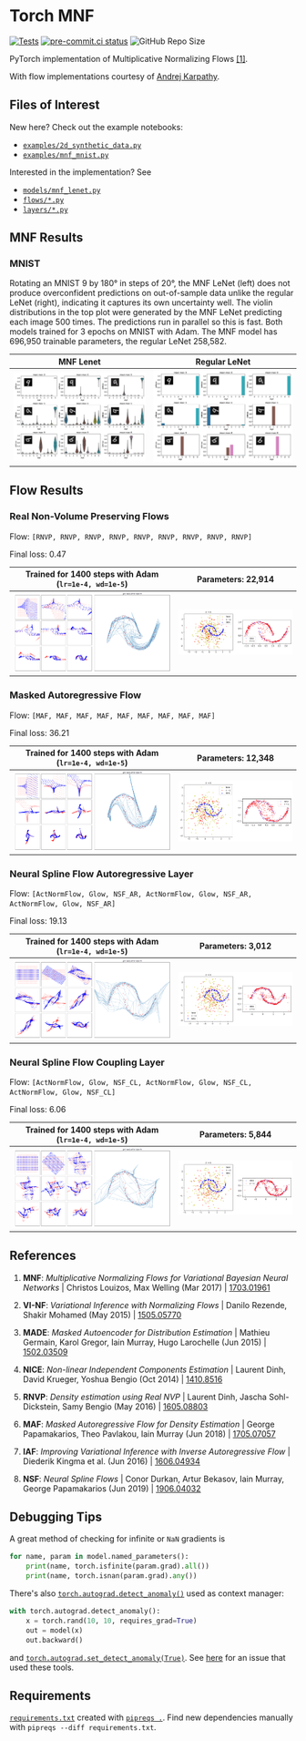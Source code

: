 # Torch MNF

[![Tests](https://github.com/janosh/torch-mnf/actions/workflows/test.yml/badge.svg)](https://github.com/janosh/torch-mnf/actions/workflows/test.yml)
[![pre-commit.ci status](https://results.pre-commit.ci/badge/github/janosh/torch-mnf/master.svg)](https://results.pre-commit.ci/latest/github/janosh/torch-mnf/master)
![GitHub Repo Size](https://img.shields.io/github/repo-size/janosh/torch-mnf?label=Repo+Size)

PyTorch implementation of Multiplicative Normalizing Flows [[1]](#mnf-bnn).

With flow implementations courtesy of [Andrej Karpathy](https://github.com/karpathy/pytorch-normalizing-flows).

## Files of Interest

New here? Check out the example notebooks:

- [`examples/2d_synthetic_data.py`](torch_mnf/examples/2d_synthetic_data.py)
- [`examples/mnf_mnist.py`](torch_mnf/examples/mnf_mnist.py)

Interested in the implementation? See

- [`models/mnf_lenet.py`](torch_mnf/models/mnf_lenet.py)
- [`flows/*.py`](torch_mnf/flows)
- [`layers/*.py`](torch_mnf/layers)

## MNF Results

### MNIST

Rotating an MNIST 9 by 180° in steps of 20°, the MNF LeNet (left) does not produce overconfident predictions on out-of-sample data unlike the regular LeNet (right), indicating it captures its own uncertainty well. The violin distributions in the top plot were generated by the MNF LeNet predicting each image 500 times. The predictions run in parallel so this is fast. Both models trained for 3 epochs on MNIST with Adam. The MNF model has 696,950 trainable parameters, the regular LeNet 258,582.

| MNF Lenet                                                   | Regular LeNet                                                  |
| ----------------------------------------------------------- | -------------------------------------------------------------- |
| ![RNVP Point Flow](results/mnf/mnist/rot-9-mnf-lenet-s.png) | ![RNVP x to 2 and z to x](results/mnf/mnist/rot-9-lenet-s.png) |

## Flow Results

### Real Non-Volume Preserving Flows

Flow: `[RNVP, RNVP, RNVP, RNVP, RNVP, RNVP, RNVP, RNVP, RNVP]`

Final loss: 0.47

| Trained for 1400 steps with Adam (`lr=1e-4, wd=1e-5`) | Parameters: 22,914                                        |
| ----------------------------------------------------- | --------------------------------------------------------- |
| ![RNVP Point Flow](results/rnvp/moons/point-flow.png) | ![RNVP x to 2 and z to x](results/rnvp/moons/z2x+x2z.png) |

### Masked Autoregressive Flow

Flow: `[MAF, MAF, MAF, MAF, MAF, MAF, MAF, MAF, MAF]`

Final loss: 36.21

| Trained for 1400 steps with Adam (`lr=1e-4, wd=1e-5`) | Parameters: 12,348                                      |
| ----------------------------------------------------- | ------------------------------------------------------- |
| ![MAF Point Flow](results/maf/moons/point-flow.png)   | ![MAF x to 2 and z to x](results/maf/moons/z2x+x2z.png) |

### Neural Spline Flow Autoregressive Layer

Flow: `[ActNormFlow, Glow, NSF_AR, ActNormFlow, Glow, NSF_AR, ActNormFlow, Glow, NSF_AR]`

Final loss: 19.13

| Trained for 1400 steps with Adam (`lr=1e-4, wd=1e-5`)     | Parameters: 3,012                                             |
| --------------------------------------------------------- | ------------------------------------------------------------- |
| ![NSF-AR Point Flow](results/nsf_ar/moons/point-flow.png) | ![NSF-AR x to 2 and z to x](results/nsf_ar/moons/z2x+x2z.png) |

### Neural Spline Flow Coupling Layer

Flow: `[ActNormFlow, Glow, NSF_CL, ActNormFlow, Glow, NSF_CL, ActNormFlow, Glow, NSF_CL]`

Final loss: 6.06

| Trained for 1400 steps with Adam (`lr=1e-4, wd=1e-5`)     | Parameters: 5,844                                             |
| --------------------------------------------------------- | ------------------------------------------------------------- |
| ![NSF-CL Point Flow](results/nsf_cl/moons/point-flow.png) | ![NSF-CL x to 2 and z to x](results/nsf_cl/moons/z2x+x2z.png) |

## References

1. <a id="mnf-bnn"></a> **MNF**: _Multiplicative Normalizing Flows for Variational Bayesian Neural Networks_ | Christos Louizos, Max Welling (Mar 2017) | [1703.01961](https://arxiv.org/abs/1703.01961)

2. <a id="vi-nf"></a> **VI-NF**: _Variational Inference with Normalizing Flows_ | Danilo Rezende, Shakir Mohamed (May 2015) | [1505.05770](https://arxiv.org/abs/1505.05770)

3. <a id="made"></a> **MADE**: _Masked Autoencoder for Distribution Estimation_ | Mathieu Germain, Karol Gregor, Iain Murray, Hugo Larochelle (Jun 2015) | [1502.03509](https://arxiv.org/abs/1502.03509)

4. <a id="nice"></a> **NICE**: _Non-linear Independent Components Estimation_ | Laurent Dinh, David Krueger, Yoshua Bengio (Oct 2014) | [1410.8516](https://arxiv.org/abs/1410.8516)

5. <a id="rnvp"></a> **RNVP**: _Density estimation using Real NVP_ | Laurent Dinh, Jascha Sohl-Dickstein, Samy Bengio (May 2016) | [1605.08803](https://arxiv.org/abs/1605.08803)

6. <a id="maf"></a> **MAF**: _Masked Autoregressive Flow for Density Estimation_ | George Papamakarios, Theo Pavlakou, Iain Murray (Jun 2018) | [1705.07057](https://arxiv.org/abs/1705.07057)

7. <a id="iaf"></a> **IAF**: _Improving Variational Inference with Inverse Autoregressive Flow_ | Diederik Kingma et al. (Jun 2016) | [1606.04934](https://arxiv.org/abs/1606.04934)

8. <a id="nsf"></a> **NSF**: _Neural Spline Flows_ | Conor Durkan, Artur Bekasov, Iain Murray, George Papamakarios (Jun 2019) | [1906.04032](https://arxiv.org/abs/1906.04032)

## Debugging Tips

A great method of checking for infinite or `NaN` gradients is

```py
for name, param in model.named_parameters():
    print(name, torch.isfinite(param.grad).all())
    print(name, torch.isnan(param.grad).any())
```

There's also [`torch.autograd.detect_anomaly()`](https://pytorch.org/docs/stable/autograd.html#torch.autograd.detect_anomaly) used as context manager:

```py
with torch.autograd.detect_anomaly():
    x = torch.rand(10, 10, requires_grad=True)
    out = model(x)
    out.backward()
```

and [`torch.autograd.set_detect_anomaly(True)`](https://pytorch.org/docs/stable/autograd.html#torch.autograd.set_detect_anomaly). See [here](https://discuss.pytorch.org/t/87594) for an issue that used these tools.

## Requirements

[`requirements.txt`](requirements.txt) created with [`pipreqs .`](https://github.com/bndr/pipreqs). Find new dependencies manually with `pipreqs --diff requirements.txt`.
